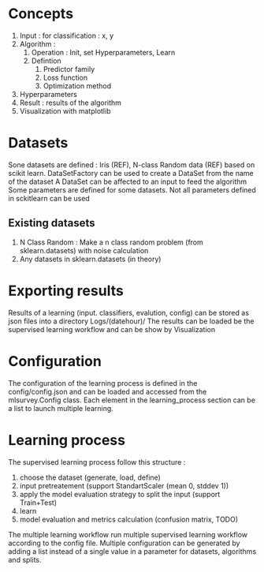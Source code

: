 # Concepts

1. Input : for classification : x, y
1. Algorithm : 
    1. Operation : Init, set Hyperparameters, Learn
    1. Defintion
        1. Predictor family
        1. Loss function
        1. Optimization method
1. Hyperparameters
1. Result : results of the algorithm
1. Visualization with matplotlib

# Datasets

Sone datasets are defined : Iris (REF), N-class Random data (REF) based on scikit learn.
DataSetFactory can be used to create a DataSet from the name of the dataset
A DataSet can be affected to an input to feed the algorithm
Some parameters are defined for some datasets. Not all parameters defined in sckitlearn can be used

## Existing datasets

1. N Class Random : Make a n class random problem (from sklearn.datasets) with noise calculation
1. Any datasets in sklearn.datasets (in theory)

# Exporting results

Results of a learning (input. classifiers, evalution, config) can be stored as json files into a directory Logs/(datehour)/
The results can be loaded be the supervised learning workflow and can be show by Visualization

# Configuration

The configuration of the learning process is defined in the config/config.json and can be loaded and accessed 
from the mlsurvey.Config class. Each element in the learning_process section can be a list to launch multiple learning.

# Learning process

The supervised learning process follow this structure :
1. choose the dataset (generate, load, define)
1. input pretreatement (support StandartScaler (mean 0, stddev 1))
1. apply the model evaluation strategy to split the input (support Train+Test)
1. learn
1. model evaluation and metrics calculation (confusion matrix, TODO)

The multiple learning workflow run multiple supervised learning workflow according to the config file. Multiple 
configuration can be generated by adding a list instead of a single value in a parameter for datasets, algorithms 
and splits.

